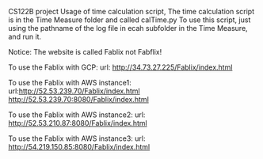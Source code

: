 CS122B project
Usage of time calculation script,
  The time calculation script is in the Time Measure folder and called calTime.py
  To use this script, just using the pathname of the log file in ecah subfolder in the Time Measure, and run it.
 
Notice: The website is called Fablix not Fabflix!

To use the Fablix with GCP:
  url: http://34.73.27.225/Fablix/index.html

To use the Fablix with AWS instance1:
  url:http://52.53.239.70/Fablix/index.html
       http://52.53.239.70:8080/Fablix/index.html
       
To use the Fablix with AWS instance2:
  url: http://52.53.210.87:8080/Fablix/index.html

To use the Fablix with AWS instance3:
  url:  http://54.219.150.85:8080/Fablix/index.html
  
